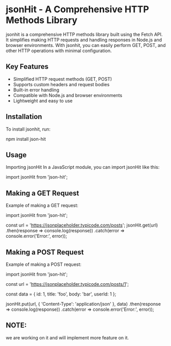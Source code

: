 # jsonHit - A Comprehensive HTTP Methods Library

jsonhit is a comprehensive HTTP methods library built using the Fetch API. It simplifies making HTTP requests and handling responses in Node.js and browser environments. With jsonhit, you can easily perform GET, POST, and other HTTP operations with minimal configuration.

## Key Features

- Simplified HTTP request methods (GET, POST)
- Supports custom headers and request bodies
- Built-in error handling
- Compatible with Node.js and browser environments
- Lightweight and easy to use

## Installation

To install jsonhit, run:

npm install json-hit

## Usage

Importing jsonHit
In a JavaScript module, you can import jsonHit like this:

import jsonHit from 'json-hit';

## Making a GET Request

Example of making a GET request:

import jsonHit from 'json-hit';

const url = 'https://jsonplaceholder.typicode.com/posts';
jsonHit.get(url)
.then(response => console.log(response))
.catch(error => console.error('Error:', error));

## Making a POST Request

Example of making a POST request:

import jsonHit from 'json-hit';

const url = 'https://jsonplaceholder.typicode.com/posts/1';

const data = {
id: 1,
title: 'foo',
body: 'bar',
userId: 1
};

jsonHit.put(url, {
'Content-Type': 'application/json'
}, data)
.then(response => console.log(response))
.catch(error => console.error('Error:', error));

## NOTE:

we are working on it and will implement more feature on it.
